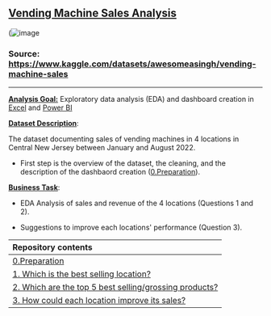 ## <ins>Vending Machine Sales Analysis</ins>

(![image](https://user-images.githubusercontent.com/69303154/206919096-d17c597c-995e-41fe-8913-ab62546a8cc9.png)

### Source: https://www.kaggle.com/datasets/awesomeasingh/vending-machine-sales

----

**<ins>Analysis Goal:</ins>** Exploratory data analysis (EDA) and dashboard creation in [Excel](https://github.com/vasilisangelidis/Vending_Machine_Sales_Analysis/blob/main/vending_machine_sales_dashboard.xlsx) and [Power BI](https://github.com/vasilisangelidis/Vending_Machine_Sales_Analysis/blob/main/Vending%20Machines.pbix)

**<ins>Dataset Description</ins>**: 

The dataset documenting sales of vending machines in 4 locations in Central New Jersey between January and August 2022.

- First step is the overview of the dataset, the cleaning, and the description of the dashbaord creation ([0.Preparation](https://github.com/vasilisangelidis/Vending_Machine_Sales_Analysis/blob/main/0.%20Preparation.md)).

**<ins>Business Task</ins>**: 

- EDA Analysis of sales and revenue of the 4 locations (Questions 1 and 2). 

- Suggestions to improve each locations' performance (Question 3).

|Repository contents| 
|:-----------------------------------|
|[0.Preparation](https://github.com/vasilisangelidis/Vending_Machine_Sales_Analysis/blob/main/0.%20Preparation.md)|
|[1. Which is the best selling location?](https://github.com/vagge86/data_analysis/blob/main/1.%20Best%20Selling%20Location.md)|
|[2. Which are the top 5 best selling/grossing products?](https://github.com/vagge86/data_analysis/blob/main/2.%20Top%205%20Best%20selling%20products.md)|
|[3. How could each location improve its sales?](https://github.com/vagge86/data_analysis/tree/main/How%20could%20each%20location%20improve%20its%20sales%3F.md)|
